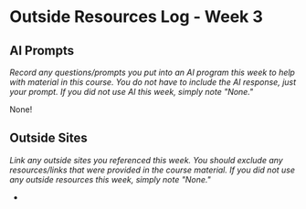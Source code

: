# Outside Resources Log - Week 3


## AI Prompts
_Record any questions/prompts you put into an AI program this week to help with material in this course. You do not have to include the AI response, just your prompt. If you did not use AI this week, simply note "None."_

None!

## Outside Sites
_Link any outside sites you referenced this week. You should exclude any resources/links that were provided in the course material. If you did not use any outside resources this week, simply note "None."_

-